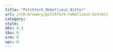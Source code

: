 ```yaml
---
title: "Pitchfork Rebellious Bitter"
url: /rch-brewery/pitchfork-rebellious-bitter/
category: 
style: 
abv: 4.3
ibu: 0
srm: 0
upc: 0
---
```


